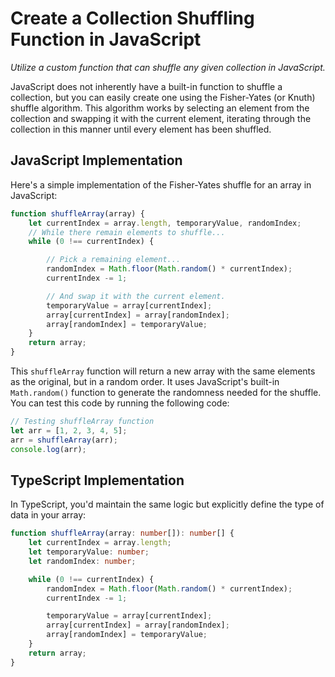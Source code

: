# Create a Collection Shuffling Function in JavaScript

*Utilize a custom function that can shuffle any given collection in JavaScript.*

JavaScript does not inherently have a built-in function to shuffle a collection, but you can easily create one using the
Fisher-Yates (or Knuth) shuffle algorithm. This algorithm works by selecting an element from the collection and swapping
it with the current element, iterating through the collection in this manner until every element has been shuffled.

## JavaScript Implementation

Here's a simple implementation of the Fisher-Yates shuffle for an array in JavaScript:

```javascript
function shuffleArray(array) {
    let currentIndex = array.length, temporaryValue, randomIndex;
    // While there remain elements to shuffle...
    while (0 !== currentIndex) {

        // Pick a remaining element...
        randomIndex = Math.floor(Math.random() * currentIndex);
        currentIndex -= 1;

        // And swap it with the current element.
        temporaryValue = array[currentIndex];
        array[currentIndex] = array[randomIndex];
        array[randomIndex] = temporaryValue;
    }
    return array;
}


```

This `shuffleArray` function will return a new array with the same elements as the original, but in a random order. It
uses JavaScript's built-in `Math.random()` function to generate the randomness needed for the shuffle. You can test this
code by running the following code:

```javascript
// Testing shuffleArray function
let arr = [1, 2, 3, 4, 5];
arr = shuffleArray(arr);
console.log(arr);
```

## TypeScript Implementation

In TypeScript, you'd maintain the same logic but explicitly define the type of data in your array:

```typescript
function shuffleArray(array: number[]): number[] {
    let currentIndex = array.length;
    let temporaryValue: number;
    let randomIndex: number;

    while (0 !== currentIndex) {
        randomIndex = Math.floor(Math.random() * currentIndex);
        currentIndex -= 1;

        temporaryValue = array[currentIndex];
        array[currentIndex] = array[randomIndex];
        array[randomIndex] = temporaryValue;
    }
    return array;
}
```

